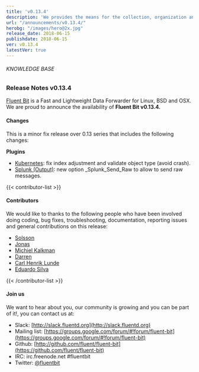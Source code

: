 ```yaml
---
title: 'v0.13.4'
description: 'We provides the means for the collection, organization and computerized retrieval of knowledgeand Lightweight Data Forwarder for Linux, BSD and OSX. We are proud to announce the availability of Fluent Bit v0.13.4.'
url: "/announcements/v0.13.4/"
herobg: "/images/hero@2x.jpg"
release_date: 2018-06-15
publishdate: 2018-06-15
ver: v0.13.4
latestVer: true
---
```



###### KNOWLEDGE BASE

### Release Notes v0.13.4

[Fluent Bit](https://fluentbit.io/) is a Fast and Lightweight Data Forwarder for Linux, BSD and OSX. We are proud to announce the availability of **Fluent Bit v0.13.4.**

#### Changes

This is a minor fix release over 0.13 series that includes the following changes:

**Plugins**

* [Kubernetes](https://fluentbit.io/documentation/0.13/filter/kubernetes.html): fix index adjustment and validate object type (avoid crash).
* [Splunk (Output)](https://fluentbit.io/documentation/0.13/output/splunk.html): new option _Splunk_Send_Raw to allow to send raw messages.


{{< contributor-list >}}

#### Contributors

We would like to thanks to the following people who have been involved doing coding, bug fixes, troubleshooting, documentation, reporting issues and general contributions on this release:


* [Solsson](https://github.com/solsson)
* [Jonas](https://github.com/jlpettersson)
* [Michiel Kalkman](https://github.com/michiel)
* [Darren](https://github.com/ae-dg)
* [Carl Henrik Lunde](https://github.com/chlunde)
* [Eduardo Silva](https://github.com/edsiper)

{{< /contributor-list >}}

#### Join us

We want to hear about you, our community is growing and you can be part of it!, you can contact us at:

* Slack: [http://slack.fluentd.org](http://slack.fluentd.org)
* Mailing list: [https://groups.google.com/forum/#!forum/fluent-bit](https://groups.google.com/forum/#!forum/fluent-bit)
* Github: [http://github.com/fluent/fluent-bit](https://github.com/fluent/fluent-bit)
* IRC: irc.freenode.net #fluentbit
* Twitter: [@fluentbit](https://twitter.com/fluentbit)